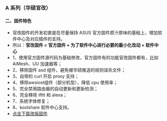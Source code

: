 ### A 系列（华硕官改）

#### 二、固件特色
* 官改固件的开发初衷是在尽量保持 ASUS 官方固件原汁原味的基础上，增加软件中心及对应插件的支持。
* 所以：**官改固件 = 官方固件 + 为了软件中心进行必要的最小化改动 + 软件中心**
* 1、使用官方固件源代码为基础修改，官方固件有的功能官改固件都有，比如 AiMesh、UU 加速器等；
* 2、移除固件 asd 组件，避免被华硕推送的规则误杀文件；
* 3、自带的 curl 开启 proxy 支持；
* 4、移除awsiost组件（部分机型），降低 cpu 使用率；
* 5、完全禁用路由器的自动更新和更新检测；
* 6、完全移除 ifttt 和 alexa；
* 7、系统字体修复；
* 8、koolshare 软件中心支持。
* [点击下载改版固件](https://www.asusgo.com/firmware)
